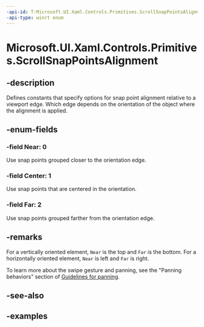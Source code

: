 ```yaml
---
-api-id: T:Microsoft.UI.Xaml.Controls.Primitives.ScrollSnapPointsAlignment
-api-type: winrt enum
---
```


# Microsoft.UI.Xaml.Controls.Primitives.ScrollSnapPointsAlignment

<!--
public enum ScrollSnapPointsAlignment
-->


## -description

Defines constants that specify options for snap point alignment relative to a viewport edge. Which edge depends on the orientation of the object where the alignment is applied.

## -enum-fields

### -field Near: 0

Use snap points grouped closer to the orientation edge.

### -field Center: 1

Use snap points that are centered in the orientation.

### -field Far: 2

Use snap points grouped farther from the orientation edge.

## -remarks

For a vertically oriented element, `Near` is the top and `Far` is the bottom. For a horizontally oriented element, `Near` is left and `Far` is right.

To learn more about the swipe gesture and panning, see the "Panning behaviors" section of [Guidelines for panning](/windows/uwp/input-and-devices/guidelines-for-panning).

## -see-also

## -examples


